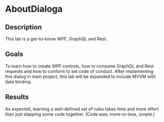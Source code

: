 # AboutDialoga

## Description

This lab is a get-to-know WPF, GraphQL and Rest.

## Goals

To learn how to create WPF controls, how to consume GraphQL and Rest requests and how to conform to set code of conduct.
After implementing this dialog in main project, this lab will be expanded to include MVVM with data binding.

## Results

As expected, learning a well-defined set of rules takes time and more effort than just slapping some code together.
(Code was, more-or-less, simple.)